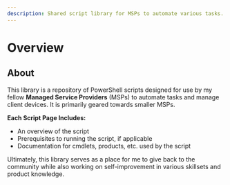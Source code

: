 ```yaml
---
description: Shared script library for MSPs to automate various tasks.
---
```


# Overview

## About

This library is a repository of PowerShell scripts designed for use by my fellow **Managed Service Providers** (MSPs) to automate tasks and manage client devices. It is primarily geared towards smaller MSPs.

**Each Script Page Includes:**

* An overview of the script
* Prerequisites to running the script, if applicable
* Documentation for cmdlets, products, etc. used by the script

Ultimately, this library serves as a place for me to give back to the community while also working on self-improvement in various skillsets and product knowledge.
